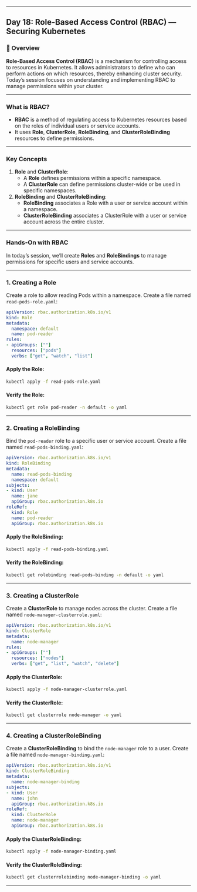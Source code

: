 ﻿---

## Day 18: Role-Based Access Control (RBAC) — Securing Kubernetes

### 📘 Overview

**Role-Based Access Control (RBAC)** is a mechanism for controlling access to resources in Kubernetes. It allows administrators to define who can perform actions on which resources, thereby enhancing cluster security. Today’s session focuses on understanding and implementing RBAC to manage permissions within your cluster.

---


### What is RBAC?

- **RBAC** is a method of regulating access to Kubernetes resources based on the roles of individual users or service accounts.
- It uses **Role**, **ClusterRole**, **RoleBinding**, and **ClusterRoleBinding** resources to define permissions.

---

### Key Concepts

1. **Role** and **ClusterRole**:
   - A **Role** defines permissions within a specific namespace.
   - A **ClusterRole** can define permissions cluster-wide or be used in specific namespaces.
2. **RoleBinding** and **ClusterRoleBinding**:
   - **RoleBinding** associates a Role with a user or service account within a namespace.
   - **ClusterRoleBinding** associates a ClusterRole with a user or service account across the entire cluster.

---

### Hands-On with RBAC

In today’s session, we’ll create **Roles** and **RoleBindings** to manage permissions for specific users and service accounts.

---


### 1. Creating a Role

Create a role to allow reading Pods within a namespace. Create a file named `read-pods-role.yaml`:

```yaml
apiVersion: rbac.authorization.k8s.io/v1
kind: Role
metadata:
  namespace: default
  name: pod-reader
rules:
- apiGroups: [""]
  resources: ["pods"]
  verbs: ["get", "watch", "list"]
```

#### Apply the Role:
```bash
kubectl apply -f read-pods-role.yaml
```

#### Verify the Role:
```bash
kubectl get role pod-reader -n default -o yaml
```

---


### 2. Creating a RoleBinding

Bind the `pod-reader` role to a specific user or service account. Create a file named `read-pods-binding.yaml`:

```yaml
apiVersion: rbac.authorization.k8s.io/v1
kind: RoleBinding
metadata:
  name: read-pods-binding
  namespace: default
subjects:
- kind: User
  name: jane
  apiGroup: rbac.authorization.k8s.io
roleRef:
  kind: Role
  name: pod-reader
  apiGroup: rbac.authorization.k8s.io
```

#### Apply the RoleBinding:
```bash
kubectl apply -f read-pods-binding.yaml
```

#### Verify the RoleBinding:
```bash
kubectl get rolebinding read-pods-binding -n default -o yaml
```

---


### 3. Creating a ClusterRole

Create a **ClusterRole** to manage nodes across the cluster. Create a file named `node-manager-clusterrole.yaml`:

```yaml
apiVersion: rbac.authorization.k8s.io/v1
kind: ClusterRole
metadata:
  name: node-manager
rules:
- apiGroups: [""]
  resources: ["nodes"]
  verbs: ["get", "list", "watch", "delete"]
```

#### Apply the ClusterRole:
```bash
kubectl apply -f node-manager-clusterrole.yaml
```

#### Verify the ClusterRole:
```bash
kubectl get clusterrole node-manager -o yaml
```

---


### 4. Creating a ClusterRoleBinding

Create a **ClusterRoleBinding** to bind the `node-manager` role to a user. Create a file named `node-manager-binding.yaml`:

```yaml
apiVersion: rbac.authorization.k8s.io/v1
kind: ClusterRoleBinding
metadata:
  name: node-manager-binding
subjects:
- kind: User
  name: john
  apiGroup: rbac.authorization.k8s.io
roleRef:
  kind: ClusterRole
  name: node-manager
  apiGroup: rbac.authorization.k8s.io
```

#### Apply the ClusterRoleBinding:
```bash
kubectl apply -f node-manager-binding.yaml
```

#### Verify the ClusterRoleBinding:
```bash
kubectl get clusterrolebinding node-manager-binding -o yaml
```

---